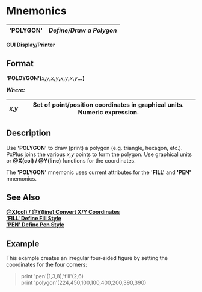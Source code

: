 # Mnemonics

**'POLYGON'** |  **_Define/Draw a Polygon_**  
---|---  
  
**GUI Display/Printer**

##  Format

**'POLOYGON'(**_x_**,**_y_**,**_x_**,**_y_**,**_x_**,**_y_**,**_x_**,**_y_**...)**  
  
**_Where:_**

_x_**,**_y_ |  Set of point/position coordinates in graphical units. Numeric expression.  
---|---  
  
##  Description

Use **'POLYGON'** to draw (print) a polygon (e.g. triangle, hexagon, etc.). PxPlus joins the various _x,y_ points to form the polygon. Use graphical units or **@X(col) / @Y(line)** functions for the coordinates.

The **'POLYGON'** mnemonic uses current attributes for the **'FILL'** and **'PEN'** mnemonics.

## See Also

**[@X(col) / @Y(line) Convert X/Y Coordinates](../functions/~x.md)  
['FILL' Define Fill Style](fill.md)**  
**['PEN' Define Pen Style](pen.md)**

##  Example

This example creates an irregular four-sided figure by setting the coordinates for the four corners:

> print 'pen'(1,3,8),'fill'(2,6)  
>  print 'polygon'(224,450,100,100,400,200,390,390)
